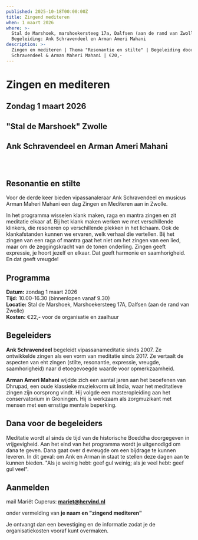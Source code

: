 ```yaml
---
published: 2025-10-18T00:00:00Z
title: Zingend mediteren
when: 1 maart 2026
where: >-
  Stal de Marshoek, marshoekersteeg 17a, Dalfsen (aan de rand van Zwolle) 
  Begeleiding: Ank Schravendeel en Arman Ameri Mahani
description: >-
  Zingen en mediteren | Thema "Resonantie en stilte" | Begeleiding door Ank
  Schravendeel & Arman Maheri Mahani | €20,-
---
```

# Zingen en mediteren

## Zondag 1 maart 2026

## "Stal de Marshoek"  Zwolle

## Ank Schravendeel en Arman Ameri Mahani

##

&nbsp;

## Resonantie en stilte

Voor de derde keer bieden vipassanaleraar Ank Schravendeel en musicus Arman Maheri Mahani een dag Zingen en Mediteren aan in Zwolle.

In het programma wisselen klank maken, raga en mantra zingen en zit meditatie elkaar af. Bij het klank maken werken we met verschillende klinkers, die resoneren op verschillende plekken in het lichaam. Ook de klankafstanden kunnen we ervaren, welk verhaal die vertellen. Bij het zingen van een  raga of mantra gaat het niet om het zingen van een lied, maar om de zeggingskracht van de tonen onderling. Zingen geeft expressie, je hoort jezelf en elkaar. Dat geeft harmonie en saamhorigheid. En dat geeft vreugde!

## Programma

**Datum:** zondag 1 maart 2026<br> **Tijd:** 10.00-16.30 (binnenlopen vanaf 9.30)<br> **Locatie:** Stal de Marshoek, Marshoekersteeg 17A, Dalfsen (aan de rand van Zwolle)<br> **Kosten:** €22,- voor de organisatie en zaalhuur

## Begeleiders

**Ank Schravendeel** begeleidt vipassanameditatie sinds 2007. Ze ontwikkelde zingen als een vorm van meditatie sinds 2017. Ze vertaalt de aspecten van eht zingen (stilte, resonantie, expressie, vreugde, saamhorigheid) naar d etoegevoegde waarde voor opmerkzaamheid.

**Arman Ameri Mahani** wijdde zich een aantal jaren aan het beoefenen van Dhrupad, een oude klassieke muziekvorm uit India, waar het meditatieve zingen zijn oorsprong vindt. Hij volgde een masteropleiding aan het conservatorium in Groningen. Hij is werkzaam als zorgmuzikant met mensen met een ernstige mentale beperking.

## Dana voor de begeleiders

Meditatie wordt al sinds de tijd van de historische Boeddha doorgegeven in vrijgevigheid. Aan het eind van het programma wordt je uitgenodigd om dana te geven. Dana gaat over d evreugde om een bijdrage te kunnen leveren. In dit geval: om Ank en Arman in staat te stellen deze dagen aan te kunnen bieden. "Als je weinig hebt: geef gul weinig; als je veel hebt: geef gul veel".

## Aanmelden

mail Mariët Cuperus: **mariet@hervind.nl**

onder vermelding van **je naam en "zingend mediteren"**

Je ontvangt dan een bevestiging en de informatie zodat je de organisatiekosten vooraf kunt overmaken.

&nbsp;